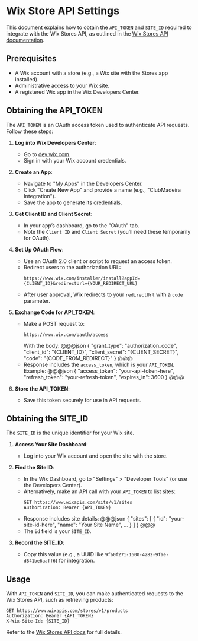 # Wix Store API Settings

This document explains how to obtain the `API_TOKEN` and `SITE_ID` required to integrate with the Wix Stores API, as outlined in the [Wix Stores API documentation](https://dev.wix.com/api/rest/wix-stores).

## Prerequisites
- A Wix account with a store (e.g., a Wix site with the Stores app installed).
- Administrative access to your Wix site.
- A registered Wix app in the Wix Developers Center.

## Obtaining the API_TOKEN
The `API_TOKEN` is an OAuth access token used to authenticate API requests. Follow these steps:

1. **Log into Wix Developers Center**:
   - Go to [dev.wix.com](https://dev.wix.com/).
   - Sign in with your Wix account credentials.

2. **Create an App**:
   - Navigate to "My Apps" in the Developers Center.
   - Click "Create New App" and provide a name (e.g., "ClubMadeira Integration").
   - Save the app to generate its credentials.

3. **Get Client ID and Client Secret**:
   - In your app’s dashboard, go to the "OAuth" tab.
   - Note the `Client ID` and `Client Secret` (you’ll need these temporarily for OAuth).

4. **Set Up OAuth Flow**:
   - Use an OAuth 2.0 client or script to request an access token.
   - Redirect users to the authorization URL:
     ```
     https://www.wix.com/installer/install?appId={CLIENT_ID}&redirectUrl={YOUR_REDIRECT_URL}
     ```
   - After user approval, Wix redirects to your `redirectUrl` with a `code` parameter.

5. **Exchange Code for API_TOKEN**:
   - Make a POST request to:
     ```
     https://www.wix.com/oauth/access
     ```
     With the body:
     @@@json
     {
         "grant_type": "authorization_code",
         "client_id": "{CLIENT_ID}",
         "client_secret": "{CLIENT_SECRET}",
         "code": "{CODE_FROM_REDIRECT}"
     }
     @@@
   - Response includes the `access_token`, which is your `API_TOKEN`. Example:
     @@@json
     {
         "access_token": "your-api-token-here",
         "refresh_token": "your-refresh-token",
         "expires_in": 3600
     }
     @@@

6. **Store the API_TOKEN**:
   - Save this token securely for use in API requests.

## Obtaining the SITE_ID
The `SITE_ID` is the unique identifier for your Wix site.

1. **Access Your Site Dashboard**:
   - Log into your Wix account and open the site with the store.

2. **Find the Site ID**:
   - In the Wix Dashboard, go to "Settings" > "Developer Tools" (or use the Developers Center).
   - Alternatively, make an API call with your `API_TOKEN` to list sites:
     ```
     GET https://www.wixapis.com/site/v1/sites
     Authorization: Bearer {API_TOKEN}
     ```
   - Response includes site details:
     @@@json
     {
         "sites": [
             {
                 "id": "your-site-id-here",
                 "name": "Your Site Name",
                 ...
             }
         ]
     }
     @@@
   - The `id` field is your `SITE_ID`.

3. **Record the SITE_ID**:
   - Copy this value (e.g., a UUID like `9fa0f271-1600-4282-9fae-d841be6aaff6`) for integration.

## Usage
With `API_TOKEN` and `SITE_ID`, you can make authenticated requests to the Wix Stores API, such as retrieving products:
```
GET https://www.wixapis.com/stores/v1/products
Authorization: Bearer {API_TOKEN}
X-Wix-Site-Id: {SITE_ID}

```
Refer to the [Wix Stores API docs](https://dev.wix.com/api/rest/wix-stores) for full details.



